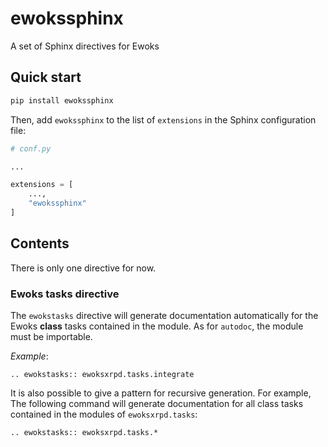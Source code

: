 # ewokssphinx

A set of Sphinx directives for Ewoks

## Quick start

```bash
pip install ewokssphinx
```

Then, add `ewokssphinx` to the list of `extensions` in the Sphinx configuration file:

```python
# conf.py

...

extensions = [
    ...,
    "ewokssphinx"
]
```

## Contents

There is only one directive for now.

### Ewoks tasks directive

The `ewokstasks` directive will generate documentation automatically for the Ewoks **class** tasks contained in the module. As for `autodoc`, the module must be importable.

_Example_: 
```
.. ewokstasks:: ewoksxrpd.tasks.integrate
```

It is also possible to give a pattern for recursive generation. For example, The following command will generate documentation for all class tasks contained in the modules of `ewoksxrpd.tasks`:

```
.. ewokstasks:: ewoksxrpd.tasks.*
```